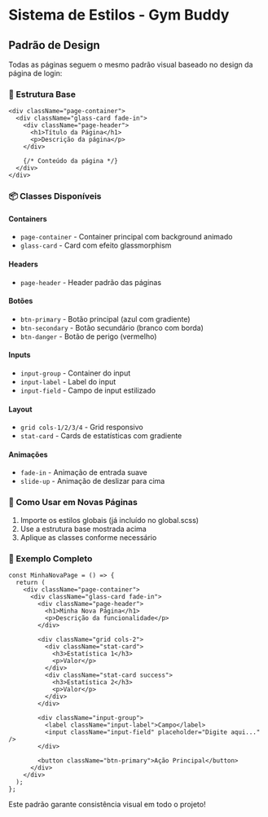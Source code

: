# Sistema de Estilos - Gym Buddy

## Padrão de Design

Todas as páginas seguem o mesmo padrão visual baseado no design da página de login:

### 🎨 Estrutura Base

```tsx
<div className="page-container">
  <div className="glass-card fade-in">
    <div className="page-header">
      <h1>Título da Página</h1>
      <p>Descrição da página</p>
    </div>
    
    {/* Conteúdo da página */}
  </div>
</div>
```

### 📦 Classes Disponíveis

#### Containers
- `page-container` - Container principal com background animado
- `glass-card` - Card com efeito glassmorphism

#### Headers
- `page-header` - Header padrão das páginas

#### Botões
- `btn-primary` - Botão principal (azul com gradiente)
- `btn-secondary` - Botão secundário (branco com borda)
- `btn-danger` - Botão de perigo (vermelho)

#### Inputs
- `input-group` - Container do input
- `input-label` - Label do input
- `input-field` - Campo de input estilizado

#### Layout
- `grid cols-1/2/3/4` - Grid responsivo
- `stat-card` - Cards de estatísticas com gradiente

#### Animações
- `fade-in` - Animação de entrada suave
- `slide-up` - Animação de deslizar para cima

### 🚀 Como Usar em Novas Páginas

1. Importe os estilos globais (já incluído no global.scss)
2. Use a estrutura base mostrada acima
3. Aplique as classes conforme necessário

### 🎯 Exemplo Completo

```tsx
const MinhaNovaPage = () => {
  return (
    <div className="page-container">
      <div className="glass-card fade-in">
        <div className="page-header">
          <h1>Minha Nova Página</h1>
          <p>Descrição da funcionalidade</p>
        </div>
        
        <div className="grid cols-2">
          <div className="stat-card">
            <h3>Estatística 1</h3>
            <p>Valor</p>
          </div>
          <div className="stat-card success">
            <h3>Estatística 2</h3>
            <p>Valor</p>
          </div>
        </div>
        
        <div className="input-group">
          <label className="input-label">Campo</label>
          <input className="input-field" placeholder="Digite aqui..." />
        </div>
        
        <button className="btn-primary">Ação Principal</button>
      </div>
    </div>
  );
};
```

Este padrão garante consistência visual em todo o projeto!